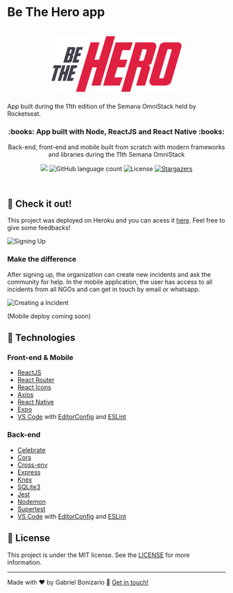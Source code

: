 # Be The Hero app

<h1 align="center">
  <img alt="Be The Hero app" title="Be The Hero app" src="assets/logo.svg" width="300px" />
</h1>

App built during the 11th edition of the Semana OmniStack held by Rocketseat.

<h3 align="center">
  :books: App built with Node, ReactJS and React Native :books:
</h3>

<p align="center">
  Back-end, front-end and mobile built from scratch with modern frameworks and libraries during the 11th Semana OmniStack
</p>

<p align="center">
  <a href="https://www.codacy.com/manual/Bonizario/be-the-hero?utm_source=github.com&utm_medium=referral&utm_content=Bonizario/be-the-hero&utm_campaign=Badge_Grade"><img src="https://api.codacy.com/project/badge/Grade/54f716c6818740beafac1ce235e0690a"/></a>

  <img alt="GitHub language count" src="https://img.shields.io/github/languages/count/Bonizario/be-the-hero?color=blue">

  <img alt="License" src="https://img.shields.io/github/license/Bonizario/be-the-hero?color=blue">

  <a href="https://github.com/Bonizario/be-the-hero/stargazers">
    <img alt="Stargazers" src="https://img.shields.io/github/stars/Bonizario/be-the-hero?style=social">
  </a>

</p>

<p align="center">
  <img />
</p>

## :electric_plug: Check it out!

This project was deployed on Heroku and you can acess it <a href="https://be-the-hero-frontend-bonizario.herokuapp.com/" target="blank">here</a>. Feel free to give some feedbacks!

<img alt="Signing Up" title="Signing Up" width="50%" href="https://github.com/Bonizario/be-the-hero/blob/master/assets/betheherosingup.gif">

### Make the difference

After signing up, the organization can create new incidents and ask the community for help. In the mobile application, the user has access to all incidents from all NGOs and can get in touch by email or whatsapp.

<img alt="Creating a Incident" title="Creating a Incident" width="50%" href="https://github.com/Bonizario/be-the-hero/blob/master/assets/betheheroincident.gif">

(Mobile deploy coming soon)

## :rocket: Technologies

### Front-end & Mobile

- [ReactJS](https://reactjs.org/)
- [React Router](https://github.com/ReactTraining/react-router)
- [React Icons](https://react-icons.netlify.com/#/)
- [Axios](https://github.com/axios/axios)
- [React Native](https://reactnative.dev/)
- [Expo](https://expo.io/)
- [VS Code][vc] with [EditorConfig][vceditconfig] and [ESLint][vceslint]

### Back-end

- [Celebrate](https://github.com/arb/celebrate)
- [Cors](https://www.npmjs.com/package/cors)
- [Cross-env](https://www.npmjs.com/package/cross-env)
- [Express](https://github.com/expressjs/express)
- [Knex](http://knexjs.org/)
- [SQLite3](https://www.npmjs.com/package/sqlite3)
- [Jest](https://jestjs.io/)
- [Nodemon](https://nodemon.io/)
- [Supertest](https://github.com/visionmedia/supertest)
- [VS Code][vc] with [EditorConfig][vceditconfig] and [ESLint][vceslint]

## :memo: License

This project is under the MIT license. See the [LICENSE](https://github.com/Bonizario/be-the-hero/blob/master/LICENSE) for more information.

---

Made with ♥ by Gabriel Bonizario :wave: [Get in touch!](https://www.linkedin.com/in/gabriel-bonizario/)

[vc]: https://code.visualstudio.com/
[vceditconfig]: https://marketplace.visualstudio.com/items?itemName=EditorConfig.EditorConfig
[vceslint]: https://marketplace.visualstudio.com/items?itemName=dbaeumer.vscode-eslint
